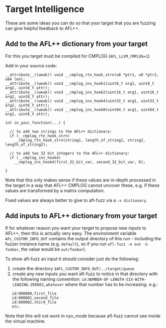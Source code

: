 # Target Intelligence

These are some ideas you can do so that your target that you are fuzzing can
give helpful feedback to AFL++.

## Add to the AFL++ dictionary from your target

For this you target must be compiled for CMPLOG (`AFL_LLVM_CMPLOG=1`).

Add in your source code:

```
__attribute__((weak)) void __cmplog_rtn_hook_strn(u8 *ptr1, u8 *ptr2, u64 len);
__attribute__((weak)) void __cmplog_ins_hook1(uint8_t arg1, uint8_t arg2, uint8_t attr);
__attribute__((weak)) void __cmplog_ins_hook2(uint16_t arg1, uint16_t arg2, uint8_t attr);
__attribute__((weak)) void __cmplog_ins_hook4(uint32_t arg1, uint32_t arg2, uint8_t attr);
__attribute__((weak)) void __cmplog_ins_hook8(uint64_t arg1, uint64_t arg2, uint8_t attr);

int in_your_function(...) {

  // to add two strings to the AFL++ dictionary:
  if (__cmplog_rtn_hook_strn)
    __cmplog_rtn_hook_strn(string1, length_of_string1, string2, length_of_string2);

  // to add two 32 bit integers to the AFL++ dictionary:
  if (__cmplog_ins_hook4)
    __cmplog_ins_hook4(first_32_bit_var, second_32_bit_var, 0);

}
```

Note that this only makes sense if these values are in-depth processed in the
target in a way that AFL++ CMPLOG cannot uncover these, e.g. if these values
are transformed by a matrix computation.

Fixed values are always better to give to afl-fuzz via a `-x dictionary`.

## Add inputs to AFL++ dictionary from your target

If for whatever reason you want your target to propose new inputs to AFL++,
then this is actually very easy.
The environment variable `AFL_CUSTOM_INFO_OUT` contains the output directory
of this run - including the fuzzer instance name (e.g. `default`), so if you
run `afl-fuzz -o out -S foobar`, the value would be `out/foobar`).

To show afl-fuzz an input it should consider just do the following:

1. create the directory `$AFL_CUSTOM_INFO_OUT/../target/queue`
2. create any new inputs you want afl-fuzz to notice in that directory with the
   following naming convention: `id:NUMBER-OF-LENGTH-SIX-WITH-LEADING-ZEROES,whatever`
   where that number has to be increasing.
   e.g.:

```
   id:000000,first_file
   id:000001,second_file
   id:000002,third_file
   etc.
```

Note that this will not work in nyx_mode because afl-fuzz cannot see inside the
virtual machine.
